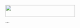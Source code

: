 
<p align="left"><a href="https://heroku.com/deploy?template=https://github.com/teamvampir/Manage3"> <img src="https://img.shields.io/badge/Deploy%20To%20Heroku-black?style=for-the-badge&logo=heroku" width="220" height="38.45"/></a></p>
```


